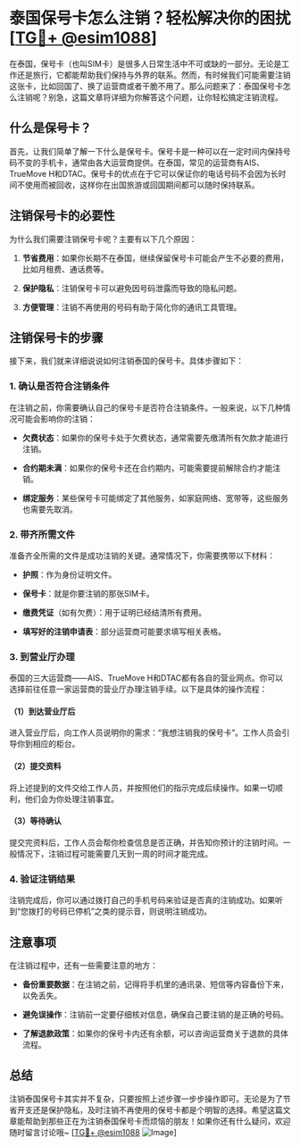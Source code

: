 # 泰国保号卡怎么注销？轻松解决你的困扰[[TG💪+ @esim1088](https://t.me/s/esim1088)]

在泰国，保号卡（也叫SIM卡）是很多人日常生活中不可或缺的一部分。无论是工作还是旅行，它都能帮助我们保持与外界的联系。然而，有时候我们可能需要注销这张卡，比如回国了、换了运营商或者干脆不用了。那么问题来了：泰国保号卡怎么注销呢？别急，这篇文章将详细为你解答这个问题，让你轻松搞定注销流程。

## 什么是保号卡？

首先，让我们简单了解一下什么是保号卡。保号卡是一种可以在一定时间内保持号码不变的手机卡，通常由各大运营商提供。在泰国，常见的运营商有AIS、TrueMove H和DTAC。保号卡的优点在于它可以保证你的电话号码不会因为长时间不使用而被回收，这样你在出国旅游或回国期间都可以随时保持联系。

## 注销保号卡的必要性

为什么我们需要注销保号卡呢？主要有以下几个原因：

1. **节省费用**：如果你长期不在泰国，继续保留保号卡可能会产生不必要的费用，比如月租费、通话费等。
   
2. **保护隐私**：注销保号卡可以避免因号码泄露而导致的隐私问题。

3. **方便管理**：注销不再使用的号码有助于简化你的通讯工具管理。

## 注销保号卡的步骤

接下来，我们就来详细说说如何注销泰国的保号卡。具体步骤如下：

### 1. 确认是否符合注销条件

在注销之前，你需要确认自己的保号卡是否符合注销条件。一般来说，以下几种情况可能会影响你的注销：

- **欠费状态**：如果你的保号卡处于欠费状态，通常需要先缴清所有欠款才能进行注销。
  
- **合约期未满**：如果你的保号卡还在合约期内，可能需要提前解除合约才能注销。

- **绑定服务**：某些保号卡可能绑定了其他服务，如家庭网络、宽带等，这些服务也需要先取消。

### 2. 带齐所需文件

准备齐全所需的文件是成功注销的关键。通常情况下，你需要携带以下材料：

- **护照**：作为身份证明文件。
  
- **保号卡**：就是你要注销的那张SIM卡。

- **缴费凭证**（如有欠费）：用于证明已经结清所有费用。

- **填写好的注销申请表**：部分运营商可能要求填写相关表格。

### 3. 到营业厅办理

泰国的三大运营商——AIS、TrueMove H和DTAC都有各自的营业网点。你可以选择前往任意一家运营商的营业厅办理注销手续。以下是具体的操作流程：

#### （1）到达营业厅后

进入营业厅后，向工作人员说明你的需求：“我想注销我的保号卡”。工作人员会引导你到相应的柜台。

#### （2）提交资料

将上述提到的文件交给工作人员，并按照他们的指示完成后续操作。如果一切顺利，他们会为你处理注销事宜。

#### （3）等待确认

提交完资料后，工作人员会帮你检查信息是否正确，并告知你预计的注销时间。一般情况下，注销过程可能需要几天到一周的时间才能完成。

### 4. 验证注销结果

注销完成后，你可以通过拨打自己的手机号码来验证是否真的注销成功。如果听到“您拨打的号码已停机”之类的提示音，则说明注销成功。

## 注意事项

在注销过程中，还有一些需要注意的地方：

- **备份重要数据**：在注销之前，记得将手机里的通讯录、短信等内容备份下来，以免丢失。

- **避免误操作**：注销前一定要仔细核对信息，确保自己要注销的是正确的号码。

- **了解退款政策**：如果你的保号卡内还有余额，可以咨询运营商关于退款的具体流程。

## 总结

注销泰国保号卡其实并不复杂，只要按照上述步骤一步步操作即可。无论是为了节省开支还是保护隐私，及时注销不再使用的保号卡都是个明智的选择。希望这篇文章能帮助到那些正在为注销泰国保号卡而烦恼的朋友！如果你还有什么疑问，欢迎随时留言讨论哦~ [[TG💪+ @esim1088](https://t.me/s/esim1088) ![Image](https://i.postimg.cc/4NQfJmqS/Snipaste-2025-05-13-00-14-12.png)]
